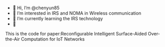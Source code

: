 - 👋 Hi, I’m @chenyun85
- 👀 I’m interested in IRS and NOMA in Wireless communication
- 🌱 I’m currently learning the IRS technology
- 💞

<!---
chenyun85/chenyun85 is a ✨ special ✨ repository because its `README.md` (this file) appears on your GitHub profile.
You can click the Preview link to take a look at your changes.
--->
This is the code for paper:Reconfigurable Intelligent Surface-Aided Over-the-Air Computation for IoT Networks
